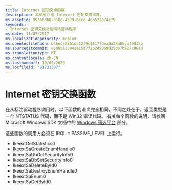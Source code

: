 ```yaml
---
title: Internet 密钥交换函数
description: 本部分介绍 Internet 密钥交换函数。
ms.assetid: 993a6db0-018c-4529-bccc-46b522e74c79
keywords:
- Internet 密钥交换功能网络驱动程序
ms.date: 11/07/2017
ms.localizationpriority: medium
ms.openlocfilehash: b46ece8761dc12f9c11177dea0a28a05caf9d15b
ms.sourcegitcommit: e6d80e33042e15d7f2b2d9868d25d07b927c86a0
ms.translationtype: MT
ms.contentlocale: zh-CN
ms.lasthandoff: 10/05/2020
ms.locfileid: "91733397"
---
```

# <a name="internet-key-exchange-functions"></a>Internet 密钥交换函数

在从标注驱动程序调用时，以下函数的语义完全相同，不同之处在于，返回类型是一个 NTSTATUS 代码，而不是 Win32 错误代码。 有关每个函数的说明，请参阅 Microsoft Windows SDK 文档中的 [Windows 筛选平台](/windows/win32/fwp/windows-filtering-platform-start-page) 部分。

这些函数的调用方必须在 IRQL = PASSIVE_LEVEL 上运行。

- IkeextGetStatistics0
- IkeextSaCreateEnumHandle0
- IkeextSaDbGetSecurityInfo0
- IkeextSaDbSetSecurityInfo0
- IkeextSaDeleteById0
- IkeextSaDestroyEnumHandle0
- IkeextSaEnum0
- IkeextSaGetById0